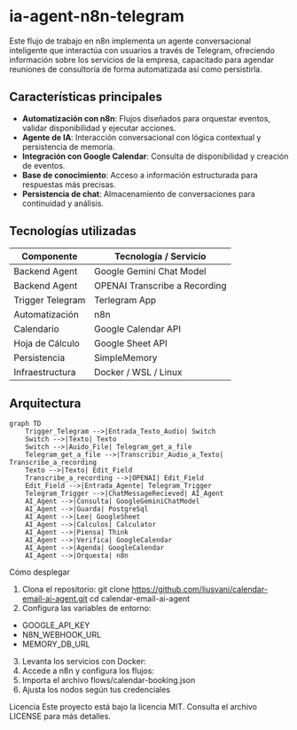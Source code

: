 # ia-agent-n8n-telegram
Este flujo de trabajo en n8n implementa un agente conversacional inteligente que interactúa con usuarios a través de Telegram, ofreciendo información sobre los servicios de la empresa, capacitado para agendar reuniones de consultoría de forma automatizada asi como persistirla.

##  Características principales

-  **Automatización con n8n**: Flujos diseñados para orquestar eventos, validar disponibilidad y ejecutar acciones.
-  **Agente de IA**: Interacción conversacional con lógica contextual y persistencia de memoria.
-  **Integración con Google Calendar**: Consulta de disponibilidad y creación de eventos.
-  **Base de conocimiento**: Acceso a información estructurada para respuestas más precisas.
-  **Persistencia de chat**: Almacenamiento de conversaciones para continuidad y análisis.

##  Tecnologías utilizadas

| Componente        | Tecnología / Servicio         |
|-------------------|-------------------------------|
| Backend Agent     | Google Gemini Chat Model      |
| Backend Agent     | OPENAI Transcribe a Recording |
| Trigger Telegram  | Terlegram App                 |
| Automatización    | n8n                           |
| Calendario        | Google Calendar API           |
| Hoja de Cálculo   | Google Sheet API              |
| Persistencia      | SimpleMemory                  |
| Infraestructura   | Docker / WSL / Linux          |

##  Arquitectura

```mermaid
graph TD
    Trigger_Telegram -->|Entrada_Texto_Audio| Switch
    Switch -->|Texto| Texto
    Switch -->|Auido_File| Telegram_get_a_file
    Telegram_get_a_file -->|Transcribir_Audio_a_Texto| Transcribe_a_recording
    Texto -->|Texto| Edit_Field
    Transcribe_a_recording -->|OPENAI| Edit_Field
    Edit_Field -->|Entrada_Agente| Telegram_Trigger
    Telegram_Trigger -->|ChatMessageRecieved| AI_Agent
    AI_Agent -->|Consulta| GoogleGeminiChatModel
    AI_Agent -->|Guarda| PostgreSql
    AI_Agent -->|Lee| GoogleSheet
    AI_Agent -->|Calculos| Calculator
    AI_Agent -->|Piensa| Think
    AI_Agent -->|Verifica| GoogleCalendar
    AI_Agent -->|Agenda| GoogleCalendar    
    AI_Agent -->|Orquesta| n8n
```
  Cómo desplegar
1. Clona el repositorio:
   git clone https://github.com/liusvani/calendar-email-ai-agent.git
   cd calendar-email-ai-agent
2. Configura las variables de entorno:
  - GOOGLE_API_KEY
  - N8N_WEBHOOK_URL
  - MEMORY_DB_URL
3. Levanta los servicios con Docker:
  1. Accede a n8n y configura los flujos:
  2. Importa el archivo flows/calendar-booking.json
  3. Ajusta los nodos según tus credenciales

Licencia
Este proyecto está bajo la licencia MIT. Consulta el archivo LICENSE para más detalles.
